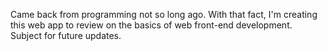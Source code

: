 Came back from programming not so long ago. With that fact, I'm creating this web app to review on the basics of web front-end development. Subject for future updates.
